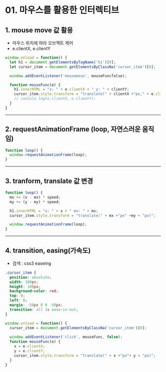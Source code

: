 # 01. 마우스를 활용한 인터렉티브  

## 1. mouse move 값 활용  
- 마우스 위치에 따라 오브젝트 제어  
- e.clientX, e.clientY  

```js
window.onload = function() {
  let h1 = document.getElementsByTagName('h1')[0];
  let cursor_item = document.getElementsByClassNa('cursor_item')[0];

  window.addEventListener('mousemove', mouseFuncfalse);

  function mouseFunc(e) {
    h1.innerHTML = "x: " + e.clientX + " y: " + clientY;
    cursor_item.style.transform = "translate(" + clientX +"px," + e.clientY + "px)";
    // console.log(e.clientX, e.clientY);
  }
}
```

<hr>

## 2. requestAnimationFrame (loop, 자연스러운 움직임)  

```js
function loop() {
  window.requestAnimationFrame(loop);
}
```

<hr>

## 3. tranform, translate 값 변경  
```js
function loop() {
  mx += (x - mx) * speed;
  my += (y - my) * speed;

  h1.innerHTML = "x: " + x + " mx: " + mx;
  cursor_item.style.transform = "translate(" + mx +"px" +my + "px)";

  window.requestAnimationFrame(loop);
}
```

<hr>

## 4. transition, easing(가속도)  
- 검색 : css3 easeing  

```css
.cursor_item {
  position: absolute;
  width: 100px;
  height: 100px;
  background-color: red;
  top: 0;
  left: 0;
  margin: -50px 0 0 -50px;
  transition: all 1s ease-in-out;
}
```

```js
window.onload = function() {
  cursor_item = document.getElementsByClassNa('cursor_item')[0];
  
  window.addEventListener('click', mouseFunc, false);
  function mouseFunc(e) {
    x = e.clientX;
    y = e.clientY;
    cursor_item.style.transform = "translate(" + x +"px"+ y + "px)";
  }
}

```

